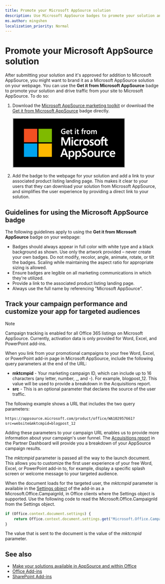 ```yaml
---
title: Promote your Microsoft AppSource solution
description: Use Microsoft AppSource badges to promote your solution and drive traffic from your site to Microsoft AppSource.
ms.author: mingshen
localization_priority: Normal
---
```


# Promote your Microsoft AppSource solution

After submitting your solution and it's approved for addition to Microsoft AppSource, you might want to brand it as a Microsoft AppSource solution on your webpage. You can use the **Get it from Microsoft AppSource** badge to promote your solution and drive traffic from your site to Microsoft AppSource. To do so:

1. Download the [Microsoft AppSource marketing toolkit](https://aka.ms/marketplaceresourcesguide) or download the [Get it from Microsoft AppSource](https://assetsprod.microsoft.com/mpn/ms-appsource.png) badge directly.

    ![Screenshot of the Get it from Microsoft AppSource badge](images/MS_AppSource.png)

1. Add the badge to the webpage for your solution and add a link to your associated product listing landing page. This makes it clear to your users that they can download your solution from Microsoft AppSource, and simplifies the user experience by providing a direct link to your solution.

## Guidelines for using the Microsoft AppSource badge

The following guidelines apply to using the **Get it from Microsoft AppSource** badge on your webpage:

- Badges should always appear in full color with white type and a black background as shown. Use only the artwork provided – never create your own badges. Do not modify, recolor, angle, animate, rotate, or tilt the badges. Scaling while maintaining the aspect ratio for appropriate sizing is allowed.
- Ensure badges are legible on all marketing communications in which they're utilized.
- Provide a link to the associated product listing landing page.
- Always use the full name by referencing "Microsoft AppSource".

## Track your campaign performance and customize your app for targeted audiences

> [!NOTE]
> Campaign tracking is enabled for all Office 365 listings on Microsoft AppSource. Currently, activation data is only provided for Word, Excel, and PowerPoint add-ins.

When you link from your promotional campaigns to your free Word, Excel, or PowerPoint add-in page in Microsoft AppSource, include the following query parameters at the end of the URL:

- **mktcmpid** - Your marketing campaign ID, which can include up to 16 characters (any letter, number, \_, and -). For example, blogpost_12. This value will be used to provide a breakdown in the Acquisitions report.
- **src** - This is an optional parameter that declares the source of the user traffic.

The following example shows a URL that includes the two query parameters:

```
https://appsource.microsoft.com/product/office/WA102957661?src=website&mktcmpid=blogpost_12
```

Adding these parameters to your campaign URL enables us to provide more information about your campaign's user funnel. The [Acquisitions report](https://partner.microsoft.com/dashboard/analytics/office/acquisitions) in the Partner Dashboard will provide you a breakdown of your AppSource campaign results.

The  _mktcmpid_ parameter is passed all the way to the launch document. This allows you to customize the first user experience of your free Word, Excel, or PowerPoint add-in to, for example, display a specific splash screen or welcome message to your targeted audience.

When the document loads for the targeted user, the  _mktcmpid_ parameter is available in the [Settings object](/javascript/api/office/office.settings) of the add-in as a Microsoft.Office.CampaignId, in Office clients where the Settings object is supported. Use the following code to read the Microsoft.Office.CampaignId from the Settings object.

```js
if (Office.context.document.settings) {
    return Office.context.document.settings.get("Microsoft.Office.CampaignId");
}
```

The value that is sent to the document is the value of the  _mktcmpid_ parameter.

## See also

- [Make your solutions available in AppSource and within Office](submit-to-appsource-via-partner-center.md)
- [Office Add-ins](/office/dev/add-ins/overview/office-add-ins)  
- [SharePoint Add-ins](/sharepoint/dev/sp-add-ins/sharepoint-add-ins)